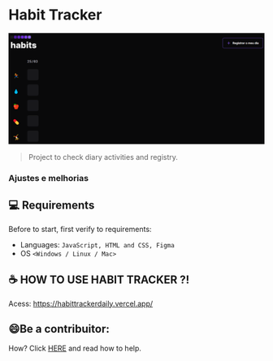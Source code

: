 # Habit Tracker
<img src="assets/habittracker.png" />

> Project to check diary activities and registry.

### Ajustes e melhorias

## 💻 Requirements

Before to start, first verify to requirements:

- Languages:  `JavaScript, HTML and CSS, Figma`
- OS `<Windows / Linux / Mac>`

## ☕ HOW TO USE HABIT TRACKER ?!

Acess: https://habittrackerdaily.vercel.app/

## 😄Be a contribuitor:

How?  Click [HERE](CONTRIBUTING.md) and read how to help.
